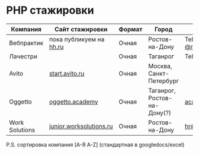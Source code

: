 # PHP стажировки 

| Компания       | Сайт стажировки                                                 | Формат | Город                       | Контакты                                                                                   |
| -------------- | --------------------------------------------------------------- | ------ | --------------------------- | ------------------------------------------------------------------------------------------ |
| Вебпрактик     | пока публикуем на [hh.ru](https://rostov.hh.ru/employer/726289) | Очная  | Ростов-на-Дону              | Telegram: [@ali_na_na1](https://t.me/ali_na_na1), [@northleshiy](https://t.me/northleshiy) |
| Лачестри       |                                                                 | Очная  | Таганрог                    | Telegram: [@wwwonderfox](https://t.me/wwwonderfox)                                         |
| Avito          | [start.avito.ru](https://start.avito.ru/)                       | Очная  | Москва, Санкт-Петербург     |                                                                                            |
| Oggetto        | [oggetto.academy](http://oggetto.academy/#courses)              | Очная  | Таганрог, Ростов-на-Дону(?) | [academy@oggettoweb.com](mailto:academy@oggettoweb.com)                                    |
| Work Solutions | [junior.worksolutions.ru](https://junior.worksolutions.ru/)     | Очная  | Ростов-на-Дону              | [hr@worksolutions.ru](mailto:hr@worksolutions.ru)                                          |

P.S. сортировка компания [А-Я A-Z] (стандартная в googledocs/excel)

